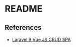 # README

## References

- [Laravel 9 Vue JS CRUD
    SPA](https://www.positronx.io/create-laravel-vue-js-crud-single-page-application/)
